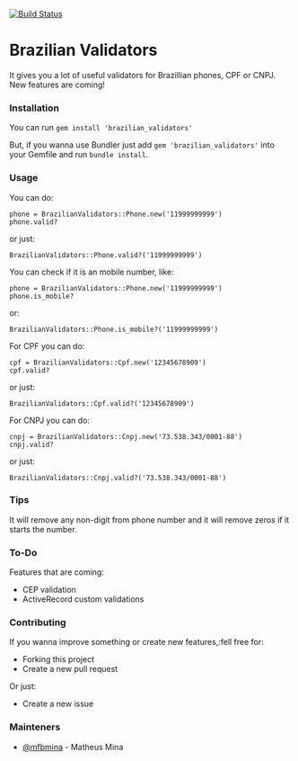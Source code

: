 [![Build Status](https://travis-ci.org/mfbmina/brazilian_validators.svg?branch=master)](https://travis-ci.org/mfbmina/brazilian_validators)
# Brazilian Validators

It gives you a lot of useful validators for Brazillian phones, CPF or CNPJ. New features are coming!

### Installation
You can run ```gem install 'brazilian_validators'```

But, if you wanna use Bundler just add ```gem 'brazilian_validators'``` into your Gemfile and run ```bundle install```.

### Usage
You can do:
```
phone = BrazilianValidators::Phone.new('11999999999')
phone.valid?
```

or just:

```
BrazilianValidators::Phone.valid?('11999999999')
```

You can check if it is an mobile number, like:
```
phone = BrazilianValidators::Phone.new('11999999999')
phone.is_mobile?
```

or:

```
BrazilianValidators::Phone.is_mobile?('11999999999')
```

For CPF you can do:
```
cpf = BrazilianValidators::Cpf.new('12345678909')
cpf.valid?
```

or just:

```
BrazilianValidators::Cpf.valid?('12345678909')
```

For CNPJ you can do:
```
cnpj = BrazilianValidators::Cnpj.new('73.538.343/0001-88')
cnpj.valid?
```

or just:

```
BrazilianValidators::Cnpj.valid?('73.538.343/0001-88')
```

### Tips
It will remove any non-digit from phone number and it will remove zeros if it starts the number.

### To-Do
Features that are coming:
* CEP validation
* ActiveRecord custom validations

### Contributing
If you wanna improve something or create new features,:fell free for:
* Forking this project
* Create a new pull request

Or just:
* Create a new issue

### Mainteners
* [@mfbmina](www.github.com/mfbmina) - Matheus Mina
